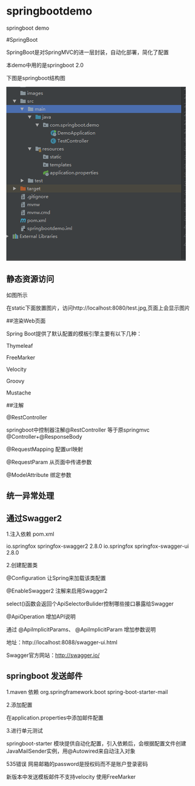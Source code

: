# springbootdemo
springboot demo

#SpringBoot

SpringBoot是对SpringMVC的进一层封装，自动化部署，简化了配置

本demo中用的是springboot 2.0

下图是springboot结构图

![image](https://github.com/AlienAvatar/springbootdemo/blob/master/images/springboot.png)

## 静态资源访问

如图所示

在static下面放置图片，访问http://localhost:8080/test.jpg,页面上会显示图片

##渲染Web页面

Spring Boot提供了默认配置的模板引擎主要有以下几种：

Thymeleaf

FreeMarker

Velocity

Groovy

Mustache

##注解

@RestController

springboot中控制器注解@RestController 等于原springmvc @Controller+@ResponseBody

@RequestMapping 配置url映射

@RequestParam 从页面中传递参数

@ModelAttribute 绑定参数

## 统一异常处理

## 通过Swagger2

1.注入依赖
pom.xml
<!-- https://mvnrepository.com/artifact/io.springfox/springfox-swagger2 -->
<dependency>
    <groupId>io.springfox</groupId>
    <artifactId>springfox-swagger2</artifactId>
    <version>2.8.0</version>
</dependency>
<!-- https://mvnrepository.com/artifact/io.springfox/springfox-swagger-ui -->
<dependency>
    <groupId>io.springfox</groupId>
    <artifactId>springfox-swagger-ui</artifactId>
    <version>2.8.0</version>
</dependency>

2.创建配置类

@Configuration 让Spring来加载该类配置

@EnableSwagger2 注解来启用Swagger2

select()函数会返回个ApiSelectorBulider控制哪些接口暴露给Swagger

@ApiOperation 增加API说明

通过 @ApiImplicitParams、 @ApiImplicitParam 增加参数说明

地址：http://localhost:8088/swagger-ui.html

Swagger官方网站：http://swagger.io/


## springboot 发送邮件
1.maven 依赖
<dependency>
			<groupId>org.springframework.boot</groupId>
			<artifactId>spring-boot-starter-mail</artifactId>
</dependency>

2.添加配置

在application.properties中添加邮件配置

3.进行单元测试

springboot-starter 模块提供自动化配置，引入依赖后，会根据配置文件创建JavaMailSender实例，用@Autowired来自动注入对象

535错误
网易邮箱的password是授权码而不是账户登录密码

新版本中发送模板邮件不支持velocity
使用FreeMarker





